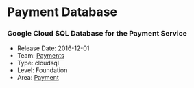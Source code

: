# Payment Database
### Google Cloud SQL Database for the Payment Service
* Release Date: 2016-12-01
* Team: [Payments](../teams/payments.md)
* Type: cloudsql
* Level: Foundation
* Area: [Payment](../areas/payment.png)
